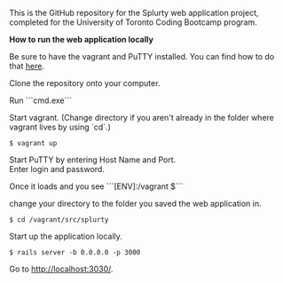 This is the GitHub repository for the Splurty web application project, completed for the University of Toronto Coding Bootcamp program.

<b>How to run the web application locally</b>
<p>Be sure to have the vagrant and PuTTY installed.  You can find how to do that <a href="https://github.com/hashicorp/vagrant" target="_blank">here</a>.
  </p>
  
  <p>  
  Clone the repository onto your computer.
  </p>
  
  <p>
  Run 
  ```cmd.exe```
  </p>

<p>
  Start vagrant. (Change directory if you aren't already in the folder where vagrant lives by using `cd`.)<br />
  
  ```$ vagrant up```
  </p>
  
  <p>
  Start PuTTY by entering Host Name and Port.<br />
  Enter login and password.
  </p>
  
  <p>
  Once it loads and you see 
  ```[ENV]:/vagrant $```
  
  change your directory to the folder you saved the web application in.
  
  ```$ cd /vagrant/src/splurty```
  </p>
  
  <p>
  Start up the application locally.<br />
  
  ```$ rails server -b 0.0.0.0 -p 3000```
  </p>
  
  <p>
  Go to <a href="http://localhost:3030/">http://localhost:3030/</a>.
  </p>
